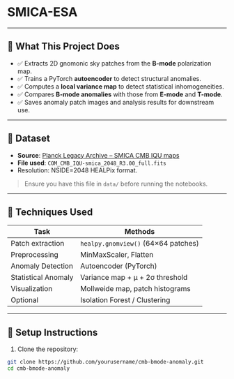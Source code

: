 # SMICA-ESA


---

## 🧪 What This Project Does

- ✅ Extracts 2D gnomonic sky patches from the **B-mode** polarization map.
- ✅ Trains a PyTorch **autoencoder** to detect structural anomalies.
- ✅ Computes a **local variance map** to detect statistical inhomogeneities.
- ✅ Compares **B-mode anomalies** with those from **E-mode** and **T-mode**.
- ✅ Saves anomaly patch images and analysis results for downstream use.

---

## 📡 Dataset

- **Source**: [Planck Legacy Archive – SMICA CMB IQU maps](https://pla.esac.esa.int/#maps)
- **File used**: `COM_CMB_IQU-smica_2048_R3.00_full.fits`
- Resolution: NSIDE=2048 HEALPix format.

> Ensure you have this file in `data/` before running the notebooks.

---

## 🧠 Techniques Used

| Task                    | Methods                                 |
|-------------------------|-----------------------------------------|
| Patch extraction        | `healpy.gnomview()` (64×64 patches)     |
| Preprocessing           | MinMaxScaler, Flatten                   |
| Anomaly Detection       | Autoencoder (PyTorch)                   |
| Statistical Anomaly     | Variance map + μ + 2σ threshold         |
| Visualization           | Mollweide map, patch histograms         |
| Optional                | Isolation Forest / Clustering           |

---

## 🧰 Setup Instructions

1. Clone the repository:
```bash
git clone https://github.com/yourusername/cmb-bmode-anomaly.git
cd cmb-bmode-anomaly
